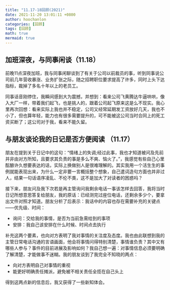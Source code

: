```yaml
---
title: "11.17-18回顾(2021)"
date: 2021-11-20 13:01:11 +0800
author: hoochanlon
categories: [回顾]
tags: [回顾]
math: true
mermaid: true
---
```



## 加班深夜，与同事闲谈（11.18）

前晚11点深夜加班，我与同事闲聊谈到了有关于公司以前裁员的事，听到同事说公司前几年营收暴涨、业务扩张之际，随之招聘职位要求提高了许多，同时上头下达指标，裁掉了多名十年以上的老员工。

同事话音刚停住，我瞬间感到大为震撼，并想到：看来公司飞黄腾达牛逼哄哄，像入大厂一样，带着我们起飞，也是挑人的，跟着公司起飞原来这是么不现实。我心里再次回想：看来实际上我也并不稳定，公司又经常延期发工资放好几天，我也不小了，但也算年轻，能力也有很多需要提升的，可不能被这公司当时合同上的死工资买断了；这公司对于我，看来不能久留。

## 与朋友谈论我的日记是否方便阅读 （11.17）

朋友在提到关于日记中的这句：“情绪上的失调;经过此事，我也才知道被问及先前并非由对方所知，且要求其负责的事是多么不爽、恼火了。”，我感觉有些自己心里酝酿许久想要表达的话，实际上换做别人是很难理解的。其实我用一个活生生的事例就能表现出来，为什么一定非要一言概括整个想象，自己遣词造句方面也并非过人，结果一句话语序凌乱、不伦不类，这不是加大了对读者的困惑吗？

接下来，朋友问及我下次若是再主管询问我剩余电话一事该怎样去回答，我将当时日记所想意思答复给朋友，我的原话：已经测完过座位电话，还剩余多少个，要拿出文件对照才知道。朋友分析了后表示：我话中的内容也存在需要补充的关键点——优先级、时间：

* 询问：交给我的事情，是否为当前急需给到的事项
* 安排：我自己该安排在什么时候、时间点去执行

补充这两个要素，也向对方表明了我对事情的关注度及态度。我也由此联想到我的主管日常电话沟通的言语画面，他会将事情问得特别清楚，事情谁负责？其中又有哪些人参与？事件的目前进展及影响如何？我自己想一遍：对事情信息必须要明确了解清楚，才能做事不迷糊。我的朋友谈到了我完全不知晓的两点：

* 向对方表明自己对事情的重视
* 能更好明确责任摊派，避免被不相关责任全揽在自己头上

得到这两点新的信息后，我又获得了一些新知体会。
